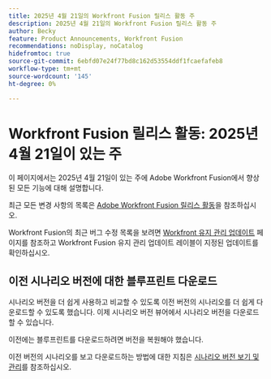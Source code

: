 ```yaml
---
title: 2025년 4월 21일의 Workfront Fusion 릴리스 활동 주
description: 2025년 4월 21일의 Workfront Fusion 릴리스 활동 주
author: Becky
feature: Product Announcements, Workfront Fusion
recommendations: noDisplay, noCatalog
hidefromtoc: true
source-git-commit: 6ebfd07e24f77bd8c162d53554ddf1fcaefafeb8
workflow-type: tm+mt
source-wordcount: '145'
ht-degree: 0%

---
```


# Workfront Fusion 릴리스 활동: 2025년 4월 21일이 있는 주

이 페이지에서는 2025년 4월 21일이 있는 주에 Adobe Workfront Fusion에서 향상된 모든 기능에 대해 설명합니다.

최근 모든 변경 사항의 목록은 [Adobe Workfront Fusion 릴리스 활동](/help/workfront-fusion/fusion-product-releases/fusion-release-activity.md)을 참조하십시오.

Workfront Fusion의 최근 버그 수정 목록을 보려면 [Workfront 유지 관리 업데이트](https://experienceleague.adobe.com/en/docs/workfront-known-issues/releases/current-updates) 페이지를 참조하고 Workfront Fusion 유지 관리 업데이트 레이블이 지정된 업데이트를 확인하십시오.

## 이전 시나리오 버전에 대한 블루프린트 다운로드

시나리오 버전을 더 쉽게 사용하고 비교할 수 있도록 이전 버전의 시나리오를 더 쉽게 다운로드할 수 있도록 했습니다. 이제 시나리오 버전 뷰어에서 시나리오 버전을 다운로드할 수 있습니다.

이전에는 블루프린트를 다운로드하려면 버전을 복원해야 했습니다.

이전 버전의 시나리오를 보고 다운로드하는 방법에 대한 지침은 [시나리오 버전 보기 및 관리](/help/workfront-fusion/manage-scenarios/restore-a-scenario-version.md)를 참조하십시오.












